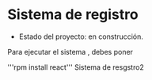 <h1> Sistema de registro </h1>

- Estado del proyecto: en construcción.

Para ejecutar el sistema , debes poner

'''rpm install react'''
Sistema de resgstro2
